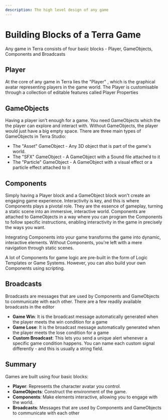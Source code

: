 ```yaml
---
description: The high level design of any game
---
```


# Building Blocks of a Terra Game

Any game in Terra consists of four basic blocks -  Player, GameObjects, Components and Broadcasts

## Player

At the core of any game in Terra lies the "Player" , which is the graphical avatar representing players in the game world. The Player is customisable through a collection of editable features called Player Properties

## GameObjects

Having a player isn't enough for a game. You need GameObjects which the  the player can explore and interact with. Without GameObjects, the player would just have a big empty space. There are three main types of GameObjects in Terra Studio:

* The "Asset" GameObject - Any 3D object that is part of the game's world.&#x20;
* The "SFX" GameObject - A GameObject with a Sound file attached to it
* The "Particle" GameObject - A GameObject with a visual effect or a particle effect attached to it

## Components

Simply having a Player block and a GameObject block won't create an engaging game experience. Interactivity is key, and this is where Components plays a pivotal role. They are the essence of gameplay, turning a static scene into an immersive, interactive world. Components are attached to GameObjects in a way where you can program the Components  to follow specific instructions, enabling interactivity in the game in precisely the ways you want.

Integrating Components into your game transforms the game into dynamic, interactive elements. Without Components, you're left with a mere navigation through static scenes.&#x20;

A lot of Components for game logic are pre-built in the form of Logic Templates or Game Systems. However, you can also build your own Components using scripting.&#x20;

## Broadcasts

Broadcasts are messages that are used by Components and GameObjects to communicate with each other. There are a few readily available broadcasts in the editor&#x20;

* **Game Win**: It is the broadcast message automatically generated when the player meets the win condition for a game
* **Game Lose**: It is the broadcast message automatically generated when the player meets the lose condition for a game
* **Custom Broadcast**: This lets you send a unique alert whenever a specific game condition happens. You can name each custom signal differently - and this is usually a string field.

## Summary

Games are built using four basic blocks:

* **Player**: Represents the character avatar you control.
* **GameObjects**: Construct the environment of the game.
* **Components**: Make elements interactive, allowing you to engage with the world.
* **Broadcasts**: Messages that are used by Components and GameObjects to communicate with each other



